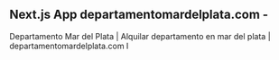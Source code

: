 ## Next.js App departamentomardelplata.com - 

Departamento Mar del Plata | Alquilar departamento en mar del plata | departamentomardelplata.com I
